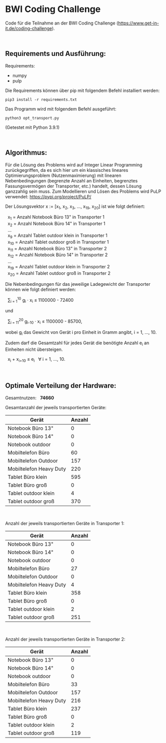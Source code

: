 # BWI Coding Challenge

Code für die Teilnahme an der BWI Coding Challenge (https://www.get-in-it.de/coding-challenge).

&nbsp;
## Requirements und Ausführung:

Requirements:
- numpy
- pulp

Die Requirements können über pip mit folgendem Befehl installiert werden:

```
pip3 install -r requirements.txt
```

Das Programm wird mit folgendem Befehl ausgeführt:

```
python3 opt_transport.py
```

(Getestet mit Python 3.9.1)

&nbsp;
## Algorithmus:

Für die Lösung des Problems wird auf Integer Linear Programming zurückgegriffen, da es sich hier um ein klassisches lineares Optimierungsproblem (Nutzenmaximierung) mit linearen Nebenbedingungen (begrenzte Anzahl an Einheiten, begrenztes Fassungsvermögen der Transporter, etc.) handelt, dessen Lösung ganzzahlig sein muss.
Zum Modellieren und Lösen des Problems wird PuLP verwendet: https://pypi.org/project/PuLP/

Der Lösungsvektor x := [x<sub>1</sub>, x<sub>2</sub>, x<sub>3</sub>, ..., x<sub>19</sub>, x<sub>20</sub>] ist wie folgt definiert:

&nbsp; x<sub>1</sub> =  Anzahl Notebook Büro 13"    in Transporter 1  
&nbsp; x<sub>2</sub> =  Anzahl Notebook Büro 14"    in Transporter 1  
&nbsp; ...  
&nbsp; x<sub>9</sub> =  Anzahl Tablet outdoor klein in Transporter 1  
&nbsp; x<sub>10</sub> = Anzahl Tablet outdoor groß  in Transporter 1  
&nbsp; x<sub>11</sub> = Anzahl Notebook Büro 13"    in Transporter 2  
&nbsp; x<sub>12</sub> = Anzahl Notebook Büro 14"    in Transporter 2  
&nbsp; ...  
&nbsp; x<sub>19</sub> = Anzahl Tablet outdoor klein in Transporter 2  
&nbsp; x<sub>20</sub> = Anzahl Tablet outdoor groß  in Transporter 2  

Die Nebenbedingungen für das jeweilige Ladegewicht der Transporter können wie folgt definiert werden:

&nbsp; &sum;<sub>i = 1</sub><sup>10</sup> g<sub>i</sub> &middot; x<sub>i</sub> &leq; 1100000 - 72400

und

&nbsp; &sum;<sub>i = 11</sub><sup>20</sup> g<sub>i-10</sub> &middot; x<sub>i</sub> &leq; 1100000 - 85700,

wobei g<sub>i</sub> das Gewicht von Gerät i pro Einheit in Gramm angibt, i = 1, ..., 10.

Zudem darf die Gesamtzahl für jedes Gerät die benötigte Anzahl e<sub>i</sub> an Einheiten nicht übersteigen.

&nbsp; x<sub>i</sub> + x<sub>i+10</sub> &leq; e<sub>i</sub> &nbsp; &forall; i = 1, ..., 10.

&nbsp;
## Optimale Verteilung der Hardware:

Gesamtnutzen: &nbsp; __74660__

Gesamtanzahl der jeweils transportierten Geräte:

Gerät | Anzahl
----- | ------
Notebook Büro 13" | 0
Notebook Büro 14" | 0
Notebook outdoor | 0
Mobiltelefon Büro | 60
Mobiltelefon Outdoor | 157
Mobiltelefon Heavy Duty | 220
Tablet Büro klein | 595
Tablet Büro groß | 0
Tablet outdoor klein | 4
Tablet outdoor groß | 370

&nbsp;

Anzahl der jeweils transportierten Geräte in Transporter 1:

Gerät | Anzahl
----- | ------
Notebook Büro 13" | 0
Notebook Büro 14" | 0
Notebook outdoor | 0
Mobiltelefon Büro | 27
Mobiltelefon Outdoor | 0
Mobiltelefon Heavy Duty | 4
Tablet Büro klein | 358
Tablet Büro groß | 0
Tablet outdoor klein | 2
Tablet outdoor groß | 251

&nbsp;

Anzahl der jeweils transportierten Geräte in Transporter 2:

Gerät | Anzahl
----- | ------
Notebook Büro 13" | 0
Notebook Büro 14" | 0
Notebook outdoor | 0
Mobiltelefon Büro | 33
Mobiltelefon Outdoor | 157
Mobiltelefon Heavy Duty | 216
Tablet Büro klein | 237
Tablet Büro groß | 0
Tablet outdoor klein | 2
Tablet outdoor groß | 119